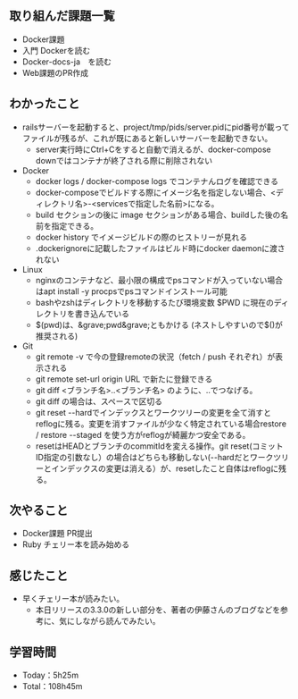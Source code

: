 ## 取り組んだ課題一覧
- Docker課題
- 入門 Dockerを読む
- Docker-docs-ja　を読む
- Web課題のPR作成

## わかったこと
- railsサーバーを起動すると、project/tmp/pids/server.pidにpid番号が載ってファイルが残るが、これが既にあると新しいサーバーを起動できない。
  - server実行時にCtrl+Cをすると自動で消えるが、docker-compose downではコンテナが終了される際に削除されない
- Docker
  - docker logs / docker-compose logs でコンテナんログを確認できる
  - docker-composeでビルドする際にイメージ名を指定しない場合、<ディレクトリ名>-<servicesで指定した名前>になる。
  - build セクションの後に image セクションがある場合、buildした後の名前を指定できる。
  - docker history <repository>でイメージビルドの際のヒストリーが見れる
  - .dockerignoreに記載したファイルはビルド時にdocker daemonに渡されない
- Linux
  - nginxのコンテナなど、最小限の構成でpsコマンドが入っていない場合はapt install -y procpsでpsコマンドインストール可能
  - bashやzshはディレクトリを移動するたび環境変数 $PWD に現在のディレクトリを書き込んでいる
  - $(pwd)は、&grave;pwd&grave;ともかける (ネストしやすいので$()が推奨される)
- Git
  - git remote -v で今の登録remoteの状況（fetch / push それぞれ）が表示される
  - git remote set-url origin URL で新たに登録できる
  - git diff <ブランチ名>..<ブランチ名> のように、..でつなげる。
  - git diff <commitId> <commitId> の場合は、スペースで区切る
  - git reset --hardでインデックスとワークツリーの変更を全て消すとreflogに残る。変更を消すファイルが少なく特定されている場合restore <filename> / restore --staged <filename> を使う方がreflogが綺麗かつ安全である。
  - resetはHEADとブランチのcommitIdを変える操作。git reset(コミットID指定の引数なし）の場合はどちらも移動しない(--hardだとワークツリーとインデックスの変更は消える）が、resetしたこと自体はreflogに残る。

## 次やること
- Docker課題 PR提出
- Ruby チェリー本を読み始める

## 感じたこと
- 早くチェリー本が読みたい。
  - 本日リリースの3.3.0の新しい部分を、著者の伊藤さんのブログなどを参考に、気にしながら読んでみたい。
 
## 学習時間
- Today：5h25m
- Total：108h45m
